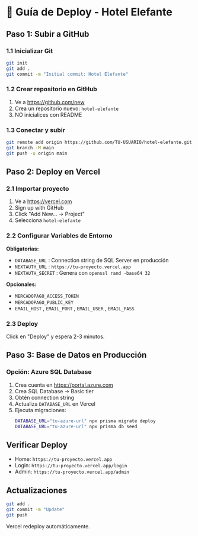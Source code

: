 # 🚀 Guía de Deploy - Hotel Elefante

## Paso 1: Subir a GitHub

### 1.1 Inicializar Git
```bash
git init
git add .
git commit -m "Initial commit: Hotel Elefante"
```

### 1.2 Crear repositorio en GitHub
1. Ve a https://github.com/new
2. Crea un repositorio nuevo: `hotel-elefante` 
3. NO inicialices con README

### 1.3 Conectar y subir
```bash
git remote add origin https://github.com/TU-USUARIO/hotel-elefante.git
git branch -M main
git push -u origin main
```

## Paso 2: Deploy en Vercel

### 2.1 Importar proyecto
1. Ve a https://vercel.com
2. Sign up with GitHub
3. Click "Add New... → Project"
4. Selecciona `hotel-elefante` 

### 2.2 Configurar Variables de Entorno

**Obligatorias:**
- `DATABASE_URL` : Connection string de SQL Server en producción
- `NEXTAUTH_URL` : `https://tu-proyecto.vercel.app` 
- `NEXTAUTH_SECRET` : Genera con `openssl rand -base64 32` 

**Opcionales:**
- `MERCADOPAGO_ACCESS_TOKEN` 
- `MERCADOPAGO_PUBLIC_KEY` 
- `EMAIL_HOST` , `EMAIL_PORT` , `EMAIL_USER` , `EMAIL_PASS` 

### 2.3 Deploy
Click en "Deploy" y espera 2-3 minutos.

## Paso 3: Base de Datos en Producción

### Opción: Azure SQL Database
1. Crea cuenta en https://portal.azure.com
2. Crea SQL Database → Basic tier
3. Obtén connection string
4. Actualiza `DATABASE_URL`  en Vercel
5. Ejecuta migraciones:
   ```bash
   DATABASE_URL="tu-azure-url" npx prisma migrate deploy
   DATABASE_URL="tu-azure-url" npx prisma db seed
   ```

## Verificar Deploy
- Home: `https://tu-proyecto.vercel.app` 
- Login: `https://tu-proyecto.vercel.app/login` 
- Admin: `https://tu-proyecto.vercel.app/admin` 

## Actualizaciones
```bash
git add .
git commit -m "Update"
git push
```
Vercel redeploy automáticamente.
